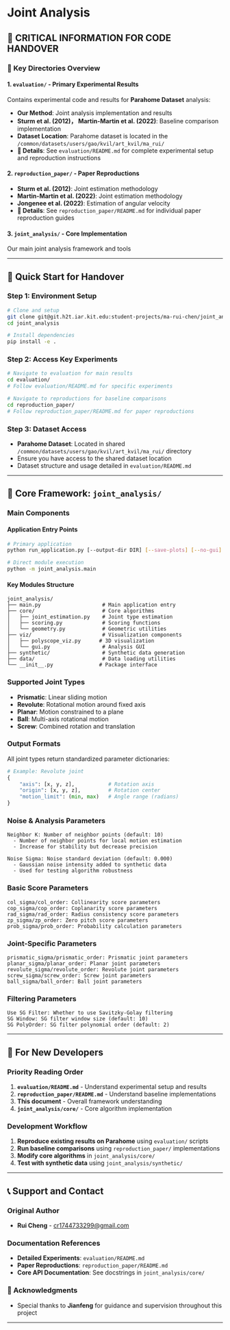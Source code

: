 # Joint Analysis

## 🚨 **CRITICAL INFORMATION FOR CODE HANDOVER**

### **📁 Key Directories Overview**

#### **1. `evaluation/` - Primary Experimental Results**
Contains experimental code and results for **Parahome Dataset** analysis:
- **Our Method**: Joint analysis implementation and results
- **Sturm et al. (2012)， Martin-Martin et al. (2022)**: Baseline comparison implementation
- **Dataset Location**: Parahome dataset is located in the `/common/datasets/users/gao/kvil/art_kvil/ma_rui/`
- **📖 Details**: See `evaluation/README.md` for complete experimental setup and reproduction instructions

#### **2. `reproduction_paper/` - Paper Reproductions**
- **Sturm et al. (2012)**: Joint estimation methodology
- **Martin-Martin et al. (2022)**: Joint estimation methodology  
- **Jongenee et al. (2022)**: Estimation of angular velocity
- **📖 Details**: See `reproduction_paper/README.md` for individual paper reproduction guides

#### **3. `joint_analysis/` - Core Implementation**
Our main joint analysis framework and tools

---

## 🎯 **Quick Start for Handover**

### **Step 1: Environment Setup**
```bash
# Clone and setup
git clone git@git.h2t.iar.kit.edu:student-projects/ma-rui-chen/joint_analysis.git
cd joint_analysis

# Install dependencies
pip install -e .
```

### **Step 2: Access Key Experiments**
```bash
# Navigate to evaluation for main results
cd evaluation/
# Follow evaluation/README.md for specific experiments

# Navigate to reproductions for baseline comparisons  
cd reproduction_paper/
# Follow reproduction_paper/README.md for paper reproductions
```

### **Step 3: Dataset Access**
- **Parahome Dataset**: Located in shared `/common/datasets/users/gao/kvil/art_kvil/ma_rui/` directory
- Ensure you have access to the shared dataset location
- Dataset structure and usage detailed in `evaluation/README.md`

---

## 📂 **Core Framework: `joint_analysis/`**

### **Main Components**

#### **Application Entry Points**
```bash
# Primary application
python run_application.py [--output-dir DIR] [--save-plots] [--no-gui]

# Direct module execution
python -m joint_analysis.main
```

#### **Key Modules Structure**
```
joint_analysis/
├── main.py                    # Main application entry
├── core/                      # Core algorithms
│   ├── joint_estimation.py    # Joint type estimation
│   ├── scoring.py             # Scoring functions
│   └── geometry.py            # Geometric utilities
├── viz/                       # Visualization components
│   ├── polyscope_viz.py      # 3D visualization
│   └── gui.py                 # Analysis GUI
├── synthetic/                 # Synthetic data generation
├── data/                      # Data loading utilities
└── __init__.py               # Package interface
```

### **Supported Joint Types**
- **Prismatic**: Linear sliding motion
- **Revolute**: Rotational motion around fixed axis
- **Planar**: Motion constrained to a plane
- **Ball**: Multi-axis rotational motion
- **Screw**: Combined rotation and translation

### **Output Formats**
All joint types return standardized parameter dictionaries:
```python
# Example: Revolute joint
{
    "axis": [x, y, z],           # Rotation axis
    "origin": [x, y, z],         # Rotation center  
    "motion_limit": (min, max)   # Angle range (radians)
}
```


### Noise & Analysis Parameters

```
Neighbor K: Number of neighbor points (default: 10)
  - Number of neighbor points for local motion estimation
  - Increase for stability but decrease precision

Noise Sigma: Noise standard deviation (default: 0.000)
  - Gaussian noise intensity added to synthetic data
  - Used for testing algorithm robustness

```

### Basic Score Parameters

```
col_sigma/col_order: Collinearity score parameters
cop_sigma/cop_order: Coplanarity score parameters
rad_sigma/rad_order: Radius consistency score parameters
zp_sigma/zp_order: Zero pitch score parameters
prob_sigma/prob_order: Probability calculation parameters

```

### Joint-Specific Parameters

```
prismatic_sigma/prismatic_order: Prismatic joint parameters
planar_sigma/planar_order: Planar joint parameters
revolute_sigma/revolute_order: Revolute joint parameters
screw_sigma/screw_order: Screw joint parameters
ball_sigma/ball_order: Ball joint parameters

```

### Filtering Parameters

```
Use SG Filter: Whether to use Savitzky-Golay filtering
SG Window: SG filter window size (default: 10)
SG PolyOrder: SG filter polynomial order (default: 2)

```

---

## 🔧 **For New Developers**

### **Priority Reading Order**
1. **`evaluation/README.md`** - Understand experimental setup and results
2. **`reproduction_paper/README.md`** - Understand baseline implementations  
3. **This document** - Overall framework understanding
4. **`joint_analysis/core/`** - Core algorithm implementation

### **Development Workflow**
1. **Reproduce existing results on Parahome** using `evaluation/` scripts
2. **Run baseline comparisons** using `reproduction_paper/` implementations
3. **Modify core algorithms** in `joint_analysis/core/`
4. **Test with synthetic data** using `joint_analysis/synthetic/`
---
## 📞 **Support and Contact**

### **Original Author**
- **Rui Cheng** - cr1744733299@gmail.com

### **Documentation References**
- **Detailed Experiments**: `evaluation/README.md`
- **Paper Reproductions**: `reproduction_paper/README.md`  
- **Core API Documentation**: See docstrings in `joint_analysis/core/`

### **🙏 Acknowledgments**
- Special thanks to **Jianfeng** for guidance and supervision throughout this project

---